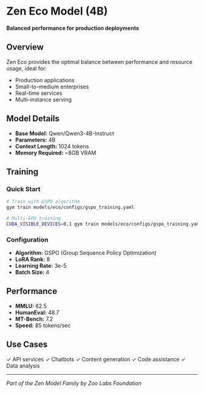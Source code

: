 # Zen Eco Model (4B)
**Balanced performance for production deployments**

## Overview
Zen Eco provides the optimal balance between performance and resource usage, ideal for:
- Production applications
- Small-to-medium enterprises
- Real-time services
- Multi-instance serving

## Model Details
- **Base Model:** Qwen/Qwen3-4B-Instruct
- **Parameters:** 4B
- **Context Length:** 1024 tokens
- **Memory Required:** ~8GB VRAM

## Training

### Quick Start
```bash
# Train with GSPO algorithm
gym train models/eco/configs/gspo_training.yaml

# Multi-GPU training
CUDA_VISIBLE_DEVICES=0,1 gym train models/eco/configs/gspo_training.yaml
```

### Configuration
- **Algorithm:** GSPO (Group Sequence Policy Optimization)
- **LoRA Rank:** 8
- **Learning Rate:** 3e-5
- **Batch Size:** 4

## Performance
- **MMLU:** 62.5
- **HumanEval:** 48.7
- **MT-Bench:** 7.2
- **Speed:** 85 tokens/sec

## Use Cases
✓ API services
✓ Chatbots
✓ Content generation
✓ Code assistance
✓ Data analysis

---
*Part of the Zen Model Family by Zoo Labs Foundation*